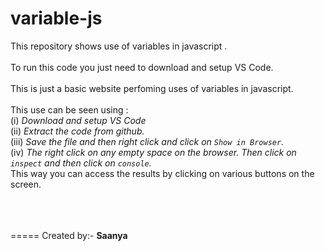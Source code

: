 # variable-js
This repository shows use of variables in javascript .
<br><br>
To run this code you just need to download and setup VS Code.<br><br>
This is just a basic website perfoming uses of variables in javascript.<br><br>
This use can be seen using :<br>
(i) <i>Download and setup VS Code</i><br>
(ii) <i>Extract the code from github.</i><br>
(iii) <i>Save the file and then right click and click on `Show in Browser`.</i><br>
(iv) <i>The right click on any empty space on the browser. Then click on `inspect` and then click on `console`.</i><br>
This way you can access the results by clicking on various buttons on the screen.<br><br><br><br>


=====
Created by:- <b>Saanya</b>
